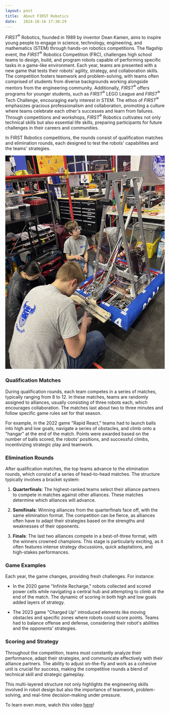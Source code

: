 ```yaml
---
layout: post
title:  About FIRST Robotics
date:   2024-10-16 17:38:29
---
```


_FIRST_<sup>®</sup> Robotics, founded in 1989 by inventor Dean Kamen, aims to inspire young people to engage in science, technology, engineering, and mathematics (STEM) through hands-on robotics competitions. The flagship event, the _FIRST_<sup>®</sup> Robotics Competition (FRC), challenges high school teams to design, build, and program robots capable of performing specific tasks in a game-like environment. Each year, teams are presented with a new game that tests their robots’ agility, strategy, and collaboration skills. The competition fosters teamwork and problem-solving, with teams often comprised of students from diverse backgrounds working alongside mentors from the engineering community. Additionally, _FIRST_<sup>®</sup> offers programs for younger students, such as _FIRST_<sup>®</sup> LEGO League and _FIRST_<sup>®</sup> Tech Challenge, encouraging early interest in STEM. The ethos of _FIRST_<sup>®</sup> emphasizes gracious professionalism and collaboration, promoting a culture where teams celebrate each other's successes and learn from failures. Through competitions and workshops, _FIRST_<sup>®</sup> Robotics cultivates not only technical skills but also essential life skills, preparing participants for future challenges in their careers and communities. 

In FIRST Robotics competitions, the rounds consist of qualification matches and elimination rounds, each designed to test the robots' capabilities and the teams' strategies.

![Image](/images/IMG_Grey_Working_Photo.jpg "robotics image")

### Qualification Matches

During qualification rounds, each team competes in a series of matches, typically ranging from 8 to 12. In these matches, teams are randomly assigned to alliances, usually consisting of three robots each, which encourages collaboration. The matches last about two to three minutes and follow specific game rules set for that season.

For example, in the 2022 game "Rapid React," teams had to launch balls into high and low goals, navigate a series of obstacles, and climb onto a "hangar" at the end of the match. Points were awarded based on the number of balls scored, the robots' positions, and successful climbs, incentivizing strategic play and teamwork.

### Elimination Rounds

After qualification matches, the top teams advance to the elimination rounds, which consist of a series of head-to-head matches. The structure typically involves a bracket system:

1. **Quarterfinals**: The highest-ranked teams select their alliance partners to compete in matches against other alliances. These matches determine which alliances will advance.
   
2. **Semifinals**: Winning alliances from the quarterfinals face off, with the same elimination format. The competition can be fierce, as alliances often have to adapt their strategies based on the strengths and weaknesses of their opponents.

3. **Finals**: The last two alliances compete in a best-of-three format, with the winners crowned champions. This stage is particularly exciting, as it often features intense strategy discussions, quick adaptations, and high-stakes performances.

### Game Examples

Each year, the game changes, providing fresh challenges. For instance:

- In the 2020 game "Infinite Recharge," robots collected and scored power cells while navigating a central hub and attempting to climb at the end of the match. The dynamic of scoring in both high and low goals added layers of strategy.

- The 2023 game "Charged Up" introduced elements like moving obstacles and specific zones where robots could score points. Teams had to balance offense and defense, considering their robot's abilities and the opponents' strategies.

### Scoring and Strategy

Throughout the competition, teams must constantly analyze their performance, adapt their strategies, and communicate effectively with their alliance partners. The ability to adjust on-the-fly and work as a cohesive unit is crucial for success, making the competitive rounds a blend of technical skill and strategic gameplay. 

This multi-layered structure not only highlights the engineering skills involved in robot design but also the importance of teamwork, problem-solving, and real-time decision-making under pressure.

To learn even more, watch this video [here](https://www.youtube.com/watch?v=Jd29kzjclV0&t=1s)!